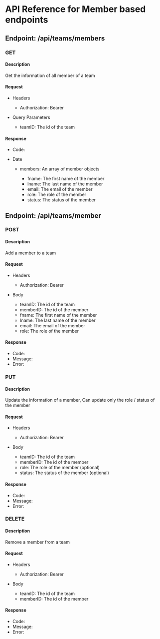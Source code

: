 # API Reference for Member based endpoints

## Endpoint: /api/teams/members

### GET

#### Description

Get the information of all member of a team

#### Request

- Headers
    
    - Authorization: Bearer <JWT Token>

- Query Parameters

    - teamID: The id of the team

#### Response

- Code: <Status Code>

- Date

    - members: An array of member objects

        - fname: The first name of the member
        - lname: The last name of the member
        - email: The email of the member
        - role: The role of the member
        - status: The status of the member


## Endpoint: /api/teams/member

### POST

#### Description

Add a member to a team

#### Request

- Headers 
    - Authorization: Bearer <JWT Token>

- Body

    - teamID: The id of the team
    - memberID: The id of the member
    - fname: The first name of the member
    - lname: The last name of the member
    - email: The email of the member
    - role: The role of the member

#### Response

- Code: <Status Code>
- Message: <Message>
- Error: <Error>

### PUT

#### Description

Update the information of a member, Can update only the role / status of the member

#### Request

- Headers
    - Authorization: Bearer <JWT Token>

- Body
    - teamID: The id of the team
    - memberID: The id of the member
    - role: The role of the member (optional)
    - status: The status of the member (optional)

#### Response

- Code: <Status Code>
- Message: <Message>
- Error: <Error>

### DELETE

#### Description

Remove a member from a team

#### Request

- Headers
    - Authorization: Bearer <JWT Token>

- Body
    - teamID: The id of the team
    - memberID: The id of the member

#### Response

- Code: <Status Code>
- Message: <Message>
- Error: <Error>




